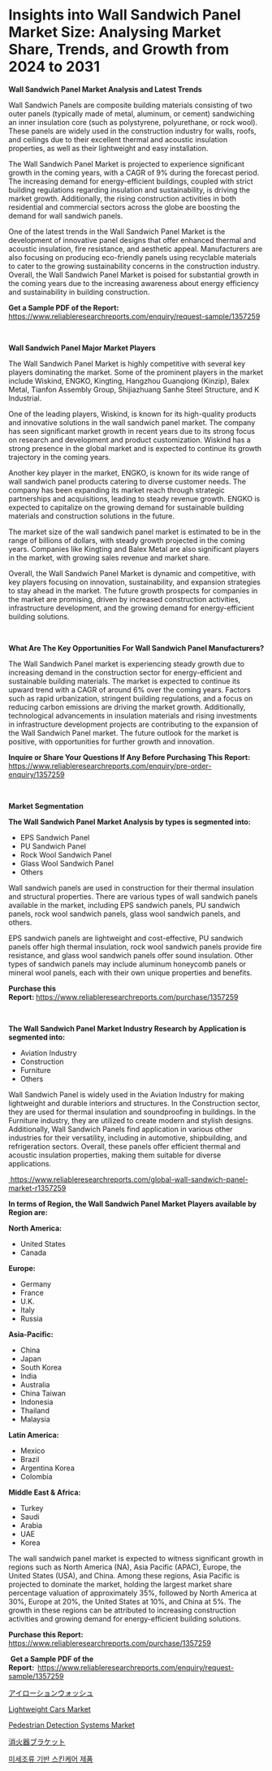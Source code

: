 <p><h1>Insights into Wall Sandwich Panel Market Size: Analysing Market Share, Trends, and Growth from 2024 to 2031</h1></p><p><strong>Wall Sandwich Panel Market Analysis and Latest Trends</strong></p>
<p><p>Wall Sandwich Panels are composite building materials consisting of two outer panels (typically made of metal, aluminum, or cement) sandwiching an inner insulation core (such as polystyrene, polyurethane, or rock wool). These panels are widely used in the construction industry for walls, roofs, and ceilings due to their excellent thermal and acoustic insulation properties, as well as their lightweight and easy installation.</p><p>The Wall Sandwich Panel Market is projected to experience significant growth in the coming years, with a CAGR of 9% during the forecast period. The increasing demand for energy-efficient buildings, coupled with strict building regulations regarding insulation and sustainability, is driving the market growth. Additionally, the rising construction activities in both residential and commercial sectors across the globe are boosting the demand for wall sandwich panels.</p><p>One of the latest trends in the Wall Sandwich Panel Market is the development of innovative panel designs that offer enhanced thermal and acoustic insulation, fire resistance, and aesthetic appeal. Manufacturers are also focusing on producing eco-friendly panels using recyclable materials to cater to the growing sustainability concerns in the construction industry. Overall, the Wall Sandwich Panel Market is poised for substantial growth in the coming years due to the increasing awareness about energy efficiency and sustainability in building construction.</p></p>
<p><strong>Get a Sample PDF of the Report:&nbsp;</strong> <a href="https://www.reliableresearchreports.com/enquiry/request-sample/1357259">https://www.reliableresearchreports.com/enquiry/request-sample/1357259</a></p>
<p>&nbsp;</p>
<p><strong>Wall Sandwich Panel Major Market Players</strong></p>
<p><p>The Wall Sandwich Panel Market is highly competitive with several key players dominating the market. Some of the prominent players in the market include Wiskind, ENGKO, Kingting, Hangzhou Guanqiong (Kinzip), Balex Metal, Tianfon Assembly Group, Shijiazhuang Sanhe Steel Structure, and K Industrial.</p><p>One of the leading players, Wiskind, is known for its high-quality products and innovative solutions in the wall sandwich panel market. The company has seen significant market growth in recent years due to its strong focus on research and development and product customization. Wiskind has a strong presence in the global market and is expected to continue its growth trajectory in the coming years.</p><p>Another key player in the market, ENGKO, is known for its wide range of wall sandwich panel products catering to diverse customer needs. The company has been expanding its market reach through strategic partnerships and acquisitions, leading to steady revenue growth. ENGKO is expected to capitalize on the growing demand for sustainable building materials and construction solutions in the future.</p><p>The market size of the wall sandwich panel market is estimated to be in the range of billions of dollars, with steady growth projected in the coming years. Companies like Kingting and Balex Metal are also significant players in the market, with growing sales revenue and market share.</p><p>Overall, the Wall Sandwich Panel Market is dynamic and competitive, with key players focusing on innovation, sustainability, and expansion strategies to stay ahead in the market. The future growth prospects for companies in the market are promising, driven by increased construction activities, infrastructure development, and the growing demand for energy-efficient building solutions.</p></p>
<p>&nbsp;</p>
<p><strong>What Are The Key Opportunities For Wall Sandwich Panel Manufacturers?</strong></p>
<p><p>The Wall Sandwich Panel market is experiencing steady growth due to increasing demand in the construction sector for energy-efficient and sustainable building materials. The market is expected to continue its upward trend with a CAGR of around 6% over the coming years. Factors such as rapid urbanization, stringent building regulations, and a focus on reducing carbon emissions are driving the market growth. Additionally, technological advancements in insulation materials and rising investments in infrastructure development projects are contributing to the expansion of the Wall Sandwich Panel market. The future outlook for the market is positive, with opportunities for further growth and innovation.</p></p>
<p><strong>Inquire or Share Your Questions If Any Before Purchasing This Report:</strong> <a href="https://www.reliableresearchreports.com/enquiry/pre-order-enquiry/1357259">https://www.reliableresearchreports.com/enquiry/pre-order-enquiry/1357259</a></p>
<p>&nbsp;</p>
<p><strong>Market Segmentation</strong></p>
<p><strong>The Wall Sandwich Panel Market Analysis by types is segmented into:</strong></p>
<p><ul><li>EPS Sandwich Panel</li><li>PU Sandwich Panel</li><li>Rock Wool Sandwich Panel</li><li>Glass Wool Sandwich Panel</li><li>Others</li></ul></p>
<p><p>Wall sandwich panels are used in construction for their thermal insulation and structural properties. There are various types of wall sandwich panels available in the market, including EPS sandwich panels, PU sandwich panels, rock wool sandwich panels, glass wool sandwich panels, and others. </p><p>EPS sandwich panels are lightweight and cost-effective, PU sandwich panels offer high thermal insulation, rock wool sandwich panels provide fire resistance, and glass wool sandwich panels offer sound insulation. Other types of sandwich panels may include aluminum honeycomb panels or mineral wool panels, each with their own unique properties and benefits.</p></p>
<p><strong>Purchase this Report:&nbsp;</strong><a href="https://www.reliableresearchreports.com/purchase/1357259">https://www.reliableresearchreports.com/purchase/1357259</a></p>
<p>&nbsp;</p>
<p><strong>The Wall Sandwich Panel Market Industry Research by Application is segmented into:</strong></p>
<p><ul><li>Aviation Industry</li><li>Construction</li><li>Furniture</li><li>Others</li></ul></p>
<p><p>Wall Sandwich Panel is widely used in the Aviation Industry for making lightweight and durable interiors and structures. In the Construction sector, they are used for thermal insulation and soundproofing in buildings. In the Furniture industry, they are utilized to create modern and stylish designs. Additionally, Wall Sandwich Panels find application in various other industries for their versatility, including in automotive, shipbuilding, and refrigeration sectors. Overall, these panels offer efficient thermal and acoustic insulation properties, making them suitable for diverse applications.</p></p>
<p><a href="https://www.reliableresearchreports.com/global-wall-sandwich-panel-market-r1357259">&nbsp;https://www.reliableresearchreports.com/global-wall-sandwich-panel-market-r1357259</a></p>
<p><strong>In terms of Region, the Wall Sandwich Panel Market Players available by Region are:</strong></p>
<p>
    <p> <strong> North America: </strong>
        <ul>
            <li>United States</li>
            <li>Canada</li>
        </ul>
        </p> 
    <p> <strong> Europe: </strong>
        <ul>
            <li>Germany</li>
            <li>France</li>
            <li>U.K.</li>
            <li>Italy</li>
            <li>Russia</li>
        </ul>
        </p> 
    <p> <strong> Asia-Pacific: </strong>
        <ul>
            <li>China</li>
            <li>Japan</li>
            <li>South Korea</li>
            <li>India</li>
            <li>Australia</li>
            <li>China Taiwan</li>
            <li>Indonesia</li>
            <li>Thailand</li>
            <li>Malaysia</li>
        </ul>
        </p> 
    <p> <strong> Latin America: </strong>
        <ul>
            <li>Mexico</li>
            <li>Brazil</li>
            <li>Argentina Korea</li>
            <li>Colombia</li>
        </ul>
        </p> 
    <p> <strong> Middle East & Africa: </strong>
        <ul>
            <li>Turkey</li>
            <li>Saudi</li>
            <li>Arabia</li>
            <li>UAE</li>
            <li>Korea</li>
        </ul>
    </p>
    </p>
<p><p>The wall sandwich panel market is expected to witness significant growth in regions such as North America (NA), Asia Pacific (APAC), Europe, the United States (USA), and China. Among these regions, Asia Pacific is projected to dominate the market, holding the largest market share percentage valuation of approximately 35%, followed by North America at 30%, Europe at 20%, the United States at 10%, and China at 5%. The growth in these regions can be attributed to increasing construction activities and growing demand for energy-efficient building solutions.</p></p>
<p><strong>Purchase this Report: </strong><a href="https://www.reliableresearchreports.com/purchase/1357259">https://www.reliableresearchreports.com/purchase/1357259</a></p>
<p>&nbsp;<strong>Get a Sample PDF of the Report:&nbsp;&nbsp;</strong><a href="https://www.reliableresearchreports.com/enquiry/request-sample/1357259">https://www.reliableresearchreports.com/enquiry/request-sample/1357259</a></p>
<p><strong></strong></p>
<p><p><a href="https://github.com/tanyaali3/Market-Research-Report-List-1/blob/main/7407446129152.md">アイローションウォッシュ</a></p><p><a href="https://github.com/GroverBarry/Market-Research-Report-List-5/blob/main/lightweight-cars-market.md">Lightweight Cars Market</a></p><p><a href="https://github.com/itulahketika112/Market-Research-Report-List-1/blob/main/pedestrian-detection-systems-market.md">Pedestrian Detection Systems Market</a></p><p><a href="https://github.com/reliezer65/Market-Research-Report-List-1/blob/main/8452493129151.md">消火器ブラケット</a></p><p><a href="https://github.com/vsn7qpua81q/Market-Research-Report-List-2/blob/main/1957123116610.md">미세조류 기반 스킨케어 제품</a></p></p>